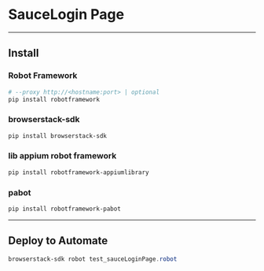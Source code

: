# SauceLogin Page

---

## Install

### Robot Framework
````powershell
# --proxy http://<hostname:port> | optional
pip install robotframework
````

### browserstack-sdk
````powershell
pip install browserstack-sdk
````

### lib appium robot framework
````powershell
pip install robotframework-appiumlibrary
````

### pabot
````powershell
pip install robotframework-pabot
````

---

## Deploy to Automate
````powershell
browserstack-sdk robot test_sauceLoginPage.robot
````
